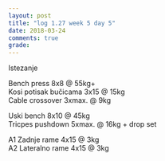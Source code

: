```yaml
---
layout: post
title: "log 1.27 week 5 day 5"
date: 2018-03-24
comments: true
grade:
---
```


Istezanje

Bench press 8x8 @ 55kg+  
Kosi potisak bučicama 3x15 @ 15kg  
Cable crossover 3xmax. @ 9kg  

Uski bench 8x10 @ 45kg  
Tricpes pushdown 5xmax. @ 16kg + drop set         

A1 Zadnje rame 4x15 @ 3kg  
A2 Lateralno rame 4x15 @ 3kg  
